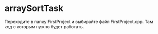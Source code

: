# arraySortTask
Переходите в папку FirstProject и выбирайте файл FirstProject.cpp. Там код с которым нужно будет работать.
